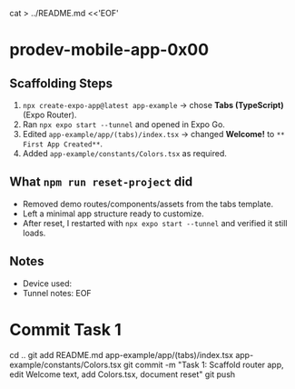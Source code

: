 cat > ../README.md <<'EOF'
# prodev-mobile-app-0x00

## Scaffolding Steps
1. `npx create-expo-app@latest app-example` → chose **Tabs (TypeScript)** (Expo Router).
2. Ran `npx expo start --tunnel` and opened in Expo Go.
3. Edited `app-example/app/(tabs)/index.tsx` → changed **Welcome!** to `** First App Created**`.
4. Added `app-example/constants/Colors.tsx` as required.

## What `npm run reset-project` did
- Removed demo routes/components/assets from the tabs template.
- Left a minimal app structure ready to customize.
- After reset, I restarted with `npx expo start --tunnel` and verified it still loads.

## Notes
- Device used:
- Tunnel notes:
EOF

# Commit Task 1
cd ..
git add README.md app-example/app/(tabs)/index.tsx app-example/constants/Colors.tsx
git commit -m "Task 1: Scaffold router app, edit Welcome text, add Colors.tsx, document reset"
git push

